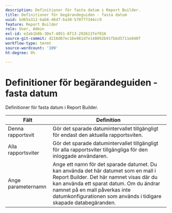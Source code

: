 ```yaml
---
description: Definitioner för fasta datum i Report Builder.
title: Definitioner för begärandeguiden - fasta datum
uuid: bd65a312-bab6-46d7-ba30-570777344cc9
feature: Report Builder
role: User, Admin
exl-id: e2ab1b8b-30e7-4851-8f13-292613fef016
source-git-commit: d218d07ec16e981d7e148092b91fbbd5711e840f
workflow-type: tm+mt
source-wordcount: '109'
ht-degree: 0%

---
```


# Definitioner för begärandeguiden - fasta datum

Definitioner för fasta datum i Report Builder.

| Fält | Definition |
|--- |--- |
| Denna rapportsvit | Gör det sparade datumintervallet tillgängligt för endast den aktuella rapportsviten. |
| Alla rapportsviter | Gör det sparade datumintervallet tillgängligt för alla rapportsviter tillgängliga för den inloggade användaren. |
| Ange parameternamn | Ange ett namn för det sparade datumet. Du kan använda det här datumet som en mall i Report Builder. Det här namnet visas där du kan använda ett sparat datum. Om du ändrar namnet på en mall påverkas inte datumkonfigurationen som används i tidigare skapade databegäranden. |
